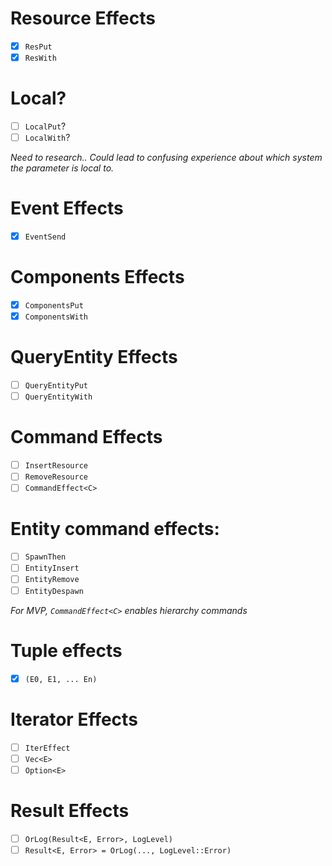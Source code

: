 # Resource Effects
- [x] `ResPut`
- [x] `ResWith`

# Local?
- [ ] `LocalPut`?
- [ ] `LocalWith`?

*Need to research.. Could lead to confusing experience about which system the parameter is local to.*

# Event Effects
- [x] `EventSend`

# Components Effects
- [x] `ComponentsPut`
- [x] `ComponentsWith`

# QueryEntity Effects
- [ ] `QueryEntityPut`
- [ ] `QueryEntityWith`

# Command Effects
- [ ] `InsertResource`
- [ ] `RemoveResource`
- [ ] `CommandEffect<C>`

# Entity command effects:
- [ ] `SpawnThen`
- [ ] `EntityInsert`
- [ ] `EntityRemove`
- [ ] `EntityDespawn`

*For MVP, `CommandEffect<C>` enables hierarchy commands*

# Tuple effects
- [x] `(E0, E1, ... En)`

# Iterator Effects
- [ ] `IterEffect`
- [ ] `Vec<E>`
- [ ] `Option<E>`

# Result Effects
- [ ] `OrLog(Result<E, Error>, LogLevel)`
- [ ] `Result<E, Error> = OrLog(..., LogLevel::Error)`
